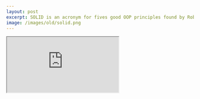 ```yaml
---
layout: post
excerpt: SOLID is an acronym for fives good OOP principles found by Robert C. Martin. Read on to know more
image: /images/old/solid.png
---
```

<div class="embed-container">
    <div class="embed large">
    <iframe src="https://catchy.io/slides/Write-Rock-SOLID-Code.html"></iframe>
    </div>
</div>
